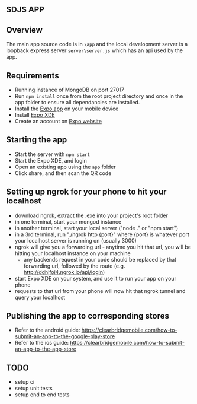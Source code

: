 ## SDJS APP

## Overview

The main app source code is in `\app` and the local development server is a loopback express server `server\server.js` which has an api used by the app.

## Requirements

* Running instance of MongoDB on port 27017
* Run `npm install` once from the root project directory and once in the app folder to ensure all dependancies are installed.
* Install the [Expo app](https://expo.io/tools#client) on your mobile device
* Install [Expo XDE](https://github.com/expo/xde/releases)
* Create an account on [Expo website](https://expo.io)

## Starting the app

* Start the server with `npm start`
* Start the Expo XDE, and login
* Open an existing app using the `app` folder
* Click share, and then scan the QR code

## Setting up ngrok for your phone to hit your localhost

* download ngrok, extract the .exe into your project's root folder
* in one terminal, start your mongod instance
* in another terminal, start your local server ("node ." or "npm start")
* in a 3rd terminal, run "./ngrok http {port}" where {port} is whatever port your localhost server is running on (usually 3000)
* ngrok will give you a forwarding url - anytime you hit that url, you will be hitting your localhost instance on your machine
	* any backends request in your code should be replaced by that forwarding url, followed by the route (e.g. http://ddhjfoi4.ngrok.io/api/login)
* start Expo XDE on your system, and use it to run your app on your phone
* requests to that url from your phone will now hit that ngrok tunnel and query your localhost

## Publishing the app to corresponding stores

* Refer to the android guide: https://clearbridgemobile.com/how-to-submit-an-app-to-the-google-play-store
* Refer to the ios guide: https://clearbridgemobile.com/how-to-submit-an-app-to-the-app-store

## TODO

* setup ci
* setup unit tests
* setup end to end tests
